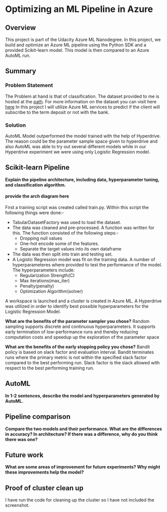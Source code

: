 # Optimizing an ML Pipeline in Azure

## Overview
This project is part of the Udacity Azure ML Nanodegree.
In this project, we build and optimize an Azure ML pipeline using the Python SDK and a provided Scikit-learn model.
This model is then compared to an Azure AutoML run.

## Summary
### Problem Statement
The Problem at hand is that of classification. The dataset provided to me is hosted at the [path](https://automlsamplenotebookdata.blob.core.windows.net/automl-sample-notebook-data/bankmarketing_train.csv). 
For more information on the dataset you can visit here [here](https://archive.ics.uci.edu/ml/datasets/Bank+Marketing)
In this project I will utilize Azure ML services to predict if the client will subscribe to the term deposit or not with the bank.

### Solution
AutoML Model outperformed the model trained with the help of Hyperdrive. The reason could be the parameter sample space given to hyperdrive and also AutoML was able to try out several different models while in our Hyperdrive experiment we were using only Logistic Regression model.

## Scikit-learn Pipeline
**Explain the pipeline architecture, including data, hyperparameter tuning, and classification algorithm.**
#### provide the arch diagram here
First a training script was created called train.py. Within this script the following things were done:-
- TabularDatasetFactory was used to load the dataset.
- The data was cleaned and pre-processed. A function was written for this. The function consisted of the following steps:-  
  - Dropping null values
  - One-hot encode some of the features.
  - Separate the target values into its own dataframe
- The data was then split into train and testing set.
- A Logistic Regression model was fit on the training data. A number of hyperparameteres where provided to test the performance of the model. 
The hyperparameters include:
  - Regularization Strength(C)
  - Max iterations(max_iter)
  - Penalty(penalty)
  - Optimization Algorithm(solver)  

A workspace is launched and a cluster is created in Azure ML. A Hyperdrive was utilized in order to identify best possible hyperparameters for the Logistic Regression Model.

**What are the benefits of the parameter sampler you chose?**
Random sampling supports discrete and continuous hyperparameters. It supports early termination of low-performance runs and thereby reducing computation costs and speedup up the exploration of the parameter space

**What are the benefits of the early stopping policy you chose?**
Bandit policy is based on slack factor and evaluation interval. Bandit terminates runs where the primary metric is not within the specified slack factor compared to the best performing run. 
Slack factor is the slack allowed with respect to the best performing training run. 

## AutoML
**In 1-2 sentences, describe the model and hyperparameters generated by AutoML.**

## Pipeline comparison
**Compare the two models and their performance. What are the differences in accuracy? In architecture? If there was a difference, why do you think there was one?**

## Future work
**What are some areas of improvement for future experiments? Why might these improvements help the model?**

## Proof of cluster clean up
I have run the code for cleaning up the cluster so I have not included the screenshot.
